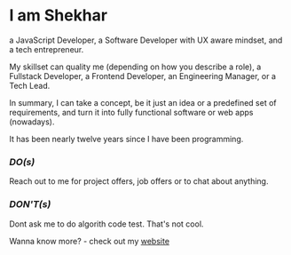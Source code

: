 # I am Shekhar
a JavaScript Developer, a Software Developer with UX aware mindset, and a tech entrepreneur. 

My skillset can quality me (depending on how you describe a role), a Fullstack Developer, a Frontend Developer, an Engineering Manager, or a Tech Lead.

In summary, I can take a concept, be it just an idea or a predefined set of requirements, and turn it into fully functional software or web apps (nowadays). 

It has been nearly twelve years since I have been programming. 

### _DO(s)_
Reach out to me for project offers, job offers or to chat about anything.

### _DON'T(s)_
Dont ask me to do algorith code test. That's not cool.

Wanna know more? - check out my [website](https://www.shekhardesigner.com)
